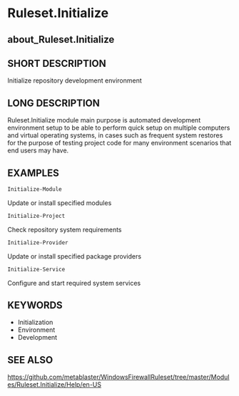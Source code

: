 
# Ruleset.Initialize

## about_Ruleset.Initialize

## SHORT DESCRIPTION

Initialize repository development environment

## LONG DESCRIPTION

Ruleset.Initialize module main purpose is automated development environment setup to be able
to perform quick setup on multiple computers and virtual operating systems, in cases such as
frequent system restores for the purpose of testing project code for many environment scenarios
that end users may have.

## EXAMPLES

```powershell
Initialize-Module
```

Update or install specified modules

```powershell
Initialize-Project
```

Check repository system requirements

```powershell
Initialize-Provider
```

Update or install specified package providers

```powershell
Initialize-Service
```

Configure and start required system services

## KEYWORDS

- Initialization
- Environment
- Development

## SEE ALSO

https://github.com/metablaster/WindowsFirewallRuleset/tree/master/Modules/Ruleset.Initialize/Help/en-US
